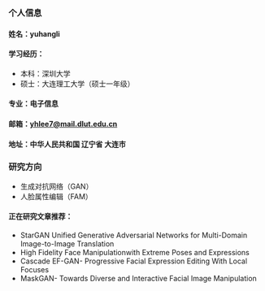 ### 个人信息
#### 姓名：yuhangli
#### 学习经历：
- 本科：深圳大学
- 硕士：大连理工大学（硕士一年级）
#### 专业：电子信息
#### 邮箱：yhlee7@mail.dlut.edu.cn
#### 地址：中华人民共和国 辽宁省 大连市

### 研究方向
- 生成对抗网络（GAN）
- 人脸属性编辑（FAM）

#### 正在研究文章推荐：
- StarGAN Unified Generative Adversarial Networks for Multi-Domain Image-to-Image Translation
- High Fidelity Face Manipulationwith Extreme Poses and Expressions
- Cascade EF-GAN- Progressive Facial Expression Editing With Local Focuses
- MaskGAN- Towards Diverse and Interactive Facial Image Manipulation
